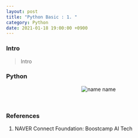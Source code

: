 ```yaml
---
layout: post
title: "Python Basic : 1. "
category: Python
date: 2021-01-18 19:00:00 +0900
---
```

### Intro
>Intro

### Python
<p align="center">
  <img src="url" alt="name"/>
  name
</p>

<br/>

### References
1. NAVER Connect Foundation: Boostcamp AI Tech
